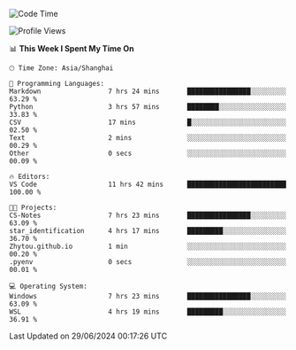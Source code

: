 <!--START_SECTION:waka-->
![Code Time](http://img.shields.io/badge/Code%20Time-1%2C813%20hrs%2044%20mins-blue)

![Profile Views](http://img.shields.io/badge/Profile%20Views-6-blue)

📊 **This Week I Spent My Time On** 

```text
🕑︎ Time Zone: Asia/Shanghai

💬 Programming Languages: 
Markdown                 7 hrs 24 mins       ████████████████░░░░░░░░░   63.29 % 
Python                   3 hrs 57 mins       ████████░░░░░░░░░░░░░░░░░   33.83 % 
CSV                      17 mins             █░░░░░░░░░░░░░░░░░░░░░░░░   02.50 % 
Text                     2 mins              ░░░░░░░░░░░░░░░░░░░░░░░░░   00.29 % 
Other                    0 secs              ░░░░░░░░░░░░░░░░░░░░░░░░░   00.09 % 

🔥 Editors: 
VS Code                  11 hrs 42 mins      █████████████████████████   100.00 % 

🐱‍💻 Projects: 
CS-Notes                 7 hrs 23 mins       ████████████████░░░░░░░░░   63.09 % 
star_identification      4 hrs 17 mins       █████████░░░░░░░░░░░░░░░░   36.70 % 
Zhytou.github.io         1 min               ░░░░░░░░░░░░░░░░░░░░░░░░░   00.20 % 
.pyenv                   0 secs              ░░░░░░░░░░░░░░░░░░░░░░░░░   00.01 % 

💻 Operating System: 
Windows                  7 hrs 23 mins       ████████████████░░░░░░░░░   63.09 % 
WSL                      4 hrs 19 mins       █████████░░░░░░░░░░░░░░░░   36.91 % 
```


 Last Updated on 29/06/2024 00:17:26 UTC
<!--END_SECTION:waka-->
